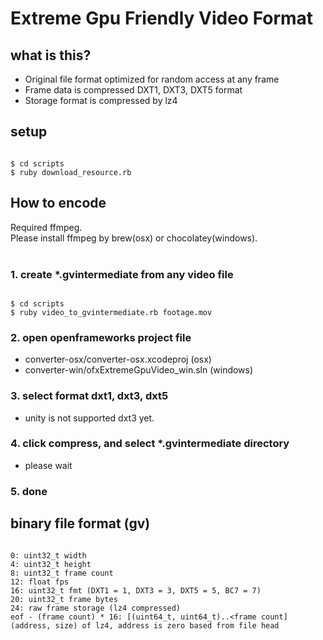 # Extreme Gpu Friendly Video Format

## what is this?
- Original file format optimized for random access at any frame
- Frame data is compressed DXT1, DXT3, DXT5 format
- Storage format is compressed by lz4

## setup

```

$ cd scripts
$ ruby download_resource.rb

```

## How to encode
Required ffmpeg.<br>
Please install ffmpeg by brew(osx) or chocolatey(windows).<br>
<br>

### 1. create \*.gvintermediate from any video file

```

$ cd scripts
$ ruby video_to_gvintermediate.rb footage.mov

```

### 2. open openframeworks project file
- converter-osx/converter-osx.xcodeproj  (osx)
- converter-win/ofxExtremeGpuVideo_win.sln (windows)

### 3. select format dxt1, dxt3, dxt5
- unity is not supported dxt3 yet.

### 4. click compress, and select \*.gvintermediate directory
- please wait

### 5. done

## binary file format (gv)

```

0: uint32_t width
4: uint32_t height
8: uint32_t frame count
12: float fps
16: uint32_t fmt (DXT1 = 1, DXT3 = 3, DXT5 = 5, BC7 = 7)
20: uint32_t frame bytes
24: raw frame storage (lz4 compressed)
eof - (frame count) * 16: [(uint64_t, uint64_t)..<frame count] (address, size) of lz4, address is zero based from file head

```
